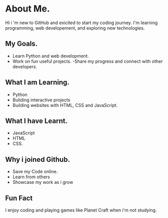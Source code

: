 # About Me.
Hi i 'm new to GitHub and exicited to start my coding journey.
I'm learning programming, web developement, and exploring new technologies.

## My Goals. 
- Learn Python and web development.
- Work on fun useful projects.
-Share my progress and connect with other developers.

## What I am Learning.
- Python
- Buliding interactive projects
- Building websites with HTML, CSS and JavaScript.

## What I have Learnt.
- JavaScript
- HTML
- CSS.
## Why i joined Github.
- Save my Code online.
- Learn from others
- Showcase my work as i grow
## Fun Fact
I  enjoy coding and playing games like Planet Craft when i'm not studying.


